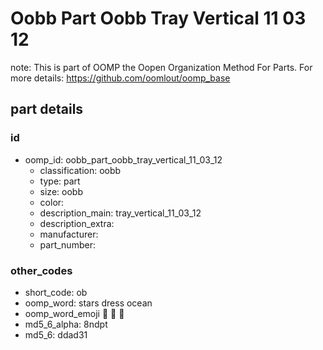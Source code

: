 # Oobb Part Oobb Tray Vertical 11 03 12  

note: This is part of OOMP the Oopen Organization Method For Parts. For more details: https://github.com/oomlout/oomp_base

##  part details





### id
* oomp_id: oobb_part_oobb_tray_vertical_11_03_12
  * classification: oobb
  * type: part
  * size: oobb
  * color: 
  * description_main: tray_vertical_11_03_12
  * description_extra: 
  * manufacturer: 
  * part_number: 

### other_codes
* short_code: ob
* oomp_word: stars dress ocean
* oomp_word_emoji :stars: :dress: :ocean:
* md5_6_alpha: 8ndpt
* md5_6: ddad31